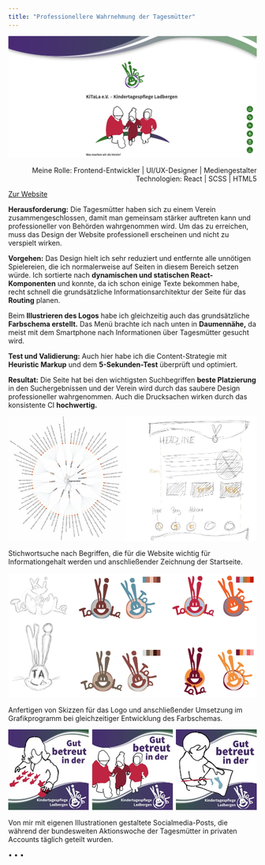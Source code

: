 ```yaml
---
title: "Professionellere Wahrnehmung der Tagesmütter"
---
```


![Vereinsseite der Tagesmütter](../images/WebsiteMockup_KiTaLa.jpg)

<p style="font-size: var(--fs-small-text);text-align: right;">Meine Rolle: Frontend-Entwickler | UI/UX-Designer | Mediengestalter<br/>Technologien: React | SCSS | HTML5</p>

[Zur Website](https://kitala-ladbergen.de)

**Herausforderung:** Die Tagesmütter haben sich zu einem Verein zusammengeschlossen, damit man gemeinsam stärker auftreten kann und professioneller von Behörden wahrgenommen wird. Um das zu erreichen, muss das Design der Website professionell erscheinen und nicht zu verspielt wirken.

**Vorgehen:** Das Design hielt ich sehr reduziert und entfernte alle unnötigen Spielereien, die ich normalerweise auf Seiten in diesem Bereich setzen würde. Ich sortierte nach **dynamischen und statischen React-Komponenten** und konnte, da ich schon einige Texte bekommen habe, recht schnell die grundsätzliche Informationsarchitektur der Seite für das **Routing** planen.

Beim **Illustrieren des Logos** habe ich gleichzeitig auch das grundsätzliche **Farbschema erstellt.** Das Menü brachte ich nach unten in **Daumennähe,** da meist mit dem Smartphone nach Informationen über Tagesmütter gesucht wird.

**Test und Validierung:** Auch hier habe ich die Content-Strategie mit **Heuristic Markup** und dem **5-Sekunden-Test** überprüft und optimiert.

**Resultat:** Die Seite hat bei den wichtigsten Suchbegriffen **beste Platzierung** in den Suchergebnissen und der Verein wird durch das saubere Design professioneller wahrgenommen. Auch die Drucksachen wirken durch das konsistente CI **hochwertig.**

![Planung und Vorzeichnung](../images/Kitala_PlanungZeichnung.jpg)

<p style="font-size: var(--fs-small-text);">Stichwortsuche nach Begriffen, die für die Website wichtig für Informationgehalt werden und anschließender Zeichnung der Startseite.</p>

![Logoskizzen und Farbschemen](../images/LogoMockup_KiTaLa.jpg)

<p style="font-size: var(--fs-small-text);">Anfertigen von Skizzen für das Logo und anschließender Umsetzung im Grafikprogramm bei gleichzeitiger Entwicklung des Farbschemas.</p>

![Aktionswoche](../images/Aktion_KiTaLa.jpg)

<p style="font-size: var(--fs-small-text);">Von mir mit eigenen Illustrationen gestaltete Socialmedia-Posts, die während der bundesweiten Aktionswoche der Tagesmütter in privaten Accounts täglich geteilt wurden.</p>

<p>&bull; &bull; &bull;</p>
